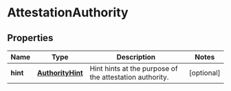
# AttestationAuthority

## Properties
Name | Type | Description | Notes
------------ | ------------- | ------------- | -------------
**hint** | [**AuthorityHint**](AuthorityHint.md) | Hint hints at the purpose of the attestation authority. |  [optional]



